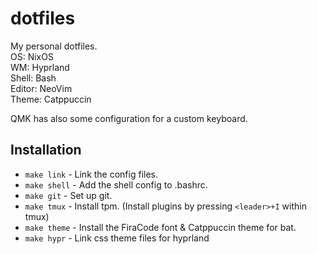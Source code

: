 # dotfiles

My personal dotfiles.<br>
OS: NixOS<br>
WM: Hyprland<br>
Shell: Bash<br>
Editor: NeoVim<br>
Theme: Catppuccin

QMK has also some configuration for a custom keyboard.

## Installation

- `make link`   - Link the config files.
- `make shell`  - Add the shell config to .bashrc.
- `make git`    - Set up git.
- `make tmux`   - Install tpm. (Install plugins by pressing `<leader>+I` within tmux)
- `make theme`  - Install the FiraCode font & Catppuccin theme for bat.
- `make hypr`   - Link css theme files for hyprland
